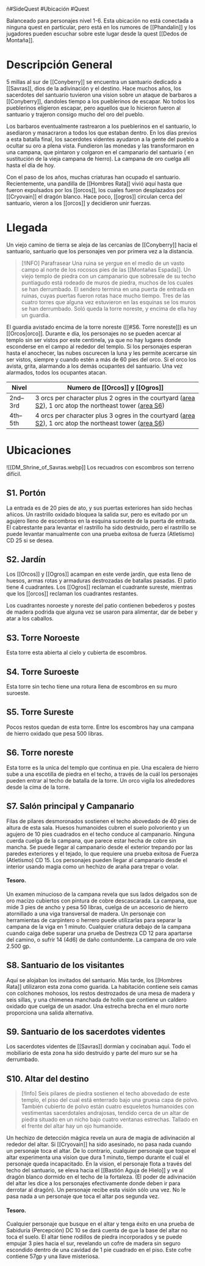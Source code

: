 ñ#SideQuest #Ubicación #Quest 

Balanceado para personajes nivel 1-6.
Esta ubicación no está conectada a ninguna quest en particular, pero está en los rumores de [[Phandalin]] y los jugadores pueden escuchar sobre este lugar desde la quest [[Dedos de Montaña]].
# Descripción General
5 millas al sur de [[Conyberry]] se encuentra un santuario dedicado a [[Savras]], dios de la adivinación y el destino. Hace muchos años, los sacerdotes del santuario tuvieron una vision sobre un ataque de barbaros a [[Conyberry]], dandoles tiempo a los pueblerinos de escapar. No todos los pueblerinos eligieron escapar, pero aquellos que lo hicieron fueron al santuario y trajeron consigo mucho del oro del pueblo.

Los barbaros eventualmente rastrearon a los pueblerinos en el santuario, lo asediaron y masacraron a todos los que estaban dentro. En los  días previos a esta batalla final, los sacerdotes videntes ayudaron a la gente del pueblo a ocultar su oro a plena vista. Fundieron las monedas y las transformaron en una campana, que pintaron y colgaron en el campanario del santuario ( en sustitución de la vieja campana de hierro). La campana de oro cuelga allí hasta el día de hoy.  

Con el paso de los años, muchas criaturas han ocupado el santuario. Recientemente, una pandilla de [[Hombres Rata]] vivió aquí hasta que fueron expulsados por los [[orcos]], los cuales fueron desplazados por [[Cryovain]] el dragón blanco. Hace poco, [[ogros]] circulan cerca del santuario, vieron a los [[orcos]] y decidieron unir fuerzas.
# Llegada
Un viejo camino de tierra se aleja de las cercanías de [[Conyberry]] hacia el santuario, santuario que los personajes ven por primera vez a la distancia.

> [!INFO] Parafrasear
> Una ruina se yergue en el medio de un vasto campo al norte de los rocosos pies de las [[Montañas Espada]]. Un viejo templo de piedra con un campanario que sobresale de su techo puntiagudo está rodeado de muros de piedra, muchos de los cuales se han derrumbado. El sendero termina en una puerta de entrada en ruinas, cuyas puertas fueron rotas hace mucho tiempo. Tres de las cuatro torres que alguna vez estuvieron en las esquinas se los muros se han derrumbado. Soló queda la torre noreste, y encima de ella hay un guardia.

El guardia avistado encima de la torre noreste ([[#S6. Torre noreste]]) es un [[Orcos|orco]]. Durante e día, los personajes no se pueden acercar al templo sin ser vistos por este centinela, ya que no hay lugares donde esconderse en el campo al rededor del templo. Si los personajes esperan hasta el anochecer, las nubes oscurecen la luna y les permite acercarse sin ser vistos, siempre y cuando estén a más de 60 pies del orco. Si el orco los avista, grita, alarmando a los demás ocupantes del santuario. Una vez alarmados, todos los ocupantes atacan. 

| Nivel   | Numero de [[Orcos]] y [[Ogros]]                                                                                                                                                                                                                |
| ------- | -------------------------------------------------------------------------------------------------------------------------------------------------------------------------------------------------------------------------------------- |
| 2nd–3rd | 3 orcs per character plus 2 ogres in the courtyard ([area S2](https://5e.tools/adventure.html#dip,11,s2.%20courtyard,0)), 1 orc atop the northeast tower ([area S6](https://5e.tools/adventure.html#dip,11,s6.%20northeast%20tower,0)) |
| 4th–5th | 4 orcs per character plus 3 ogres in the courtyard ([area S2](https://5e.tools/adventure.html#dip,11,s2.%20courtyard,0)), 1 orc atop the northeast tower ([area S6](https://5e.tools/adventure.html#dip,11,s6.%20northeast%20tower,0)) |

# Ubicaciones
![[DM_Shrine_of_Savras.webp]]
Los recuadros con escombros son terreno difícil.
## S1. Portón
La entrada es de 20 pies de ato, y sus puertas exteriores han sido hechas añicos. Un rastrillo oxidado bloquea la salida sur, pero es evitado por un agujero lleno de escombros en la esquina suroeste de la puerta de entrada. El cabrestante para levantar el rastrillo ha sido destruido, pero el rastrillo se puede levantar manualmente con una prueba exitosa de fuerza (Atletismo) CD 25 si se desea.
## S2. Jardín
Los [[Orcos]] y [[Ogros]] acampan en este verde jardín, que esta lleno de huesos, armas rotas y armaduras destrozadas de batallas pasadas. El patio tiene 4 cuadrantes. Los [[Ogros]] reclaman el cuadrante sureste, mientras que los [[orcos]] reclaman los cuadrantes restantes.

Los cuadrantes noroeste y noreste del patio contienen bebederos y postes de madera podrida que alguna vez se usaron para alimentar, dar de beber y atar a los caballos.
## S3. Torre Noroeste
Esta torre esta abierta al cielo y cubierta de escombros.
## S4. Torre Suroeste
Esta torre sin techo tiene una rotura llena de escombros en su muro suroeste.
## S5. Torre Sureste
Pocos restos quedan de esta torre. Entre los escombros hay una campana de hierro oxidado que pesa 500 libras.
## S6. Torre noreste
Esta torre es la unica del templo que continua en pie. Una escalera de hierro sube a una escotilla de piedra en el techo, a través de la cuál los personajes pueden entrar al techo de batalla de la torre. Un orco vigila los alrededores desde la cima de la torre.
## S7. Salón principal y Campanario
Filas de pilares desmoronados sostienen el techo abovedado de 40 pies de altura de esta sala. Huesos humanoides cubren el suelo polvoriento y un agujero de 10 pies cuadrados en el techo conduce al campanario. Ninguna cuerda cuelga de la campana, que parece estar hecha de cobre sin mancha. Se puede llegar al campanario desde el exterior trepando por las paredes exteriores y el tejado, lo que requiere una prueba exitosa de Fuerza (Atletismo) CD 15. Los personajes pueden llegar al campanario desde el interior usando magia como un hechizo de araña para trepar o volar. 
#### Tesoro. 
Un examen minucioso de la campana revela que sus lados delgados son de oro macizo cubiertos con pintura de cobre descascarada. La campana, que mide 3 pies de ancho y pesa 50 libras, cuelga de un accesorio de hierro atornillado a una viga transversal de madera. Un personaje con herramientas de carpintero o herrero puede utilizarlas para separar la campana de la viga en 1 minuto. Cualquier criatura debajo de la campana cuando caiga debe superar una prueba de Destreza CD 12 para apartarse del camino, o sufrir 14 (4d6) de daño contundente. La campana de oro vale 2.500 gp.
## S8. Santuario de los visitantes
Aquí se alojaban los invitados del santuario. Más tarde, los [[Hombres Rata]] utilizaron esta zona como guarida. La habitación contiene seis camas con colchones mohosos, los restos destrozados de una mesa de madera y seis sillas, y una chimenea manchada de hollín que contiene un caldero oxidado que cuelga de un asador. Una estrecha brecha en el muro norte proporciona una salida alternativa.
## S9. Santuario de los sacerdotes videntes
Los sacerdotes videntes de [[Savras]] dormían y cocinaban aquí. Todo el mobiliario de esta zona ha sido destruido y parte del muro sur se ha derrumbado.
## S10. Altar del destino

> [!Info]
> Seis pilares de piedra sostienen el techo abovedado de este templo, el piso del cual está enterrado bajo una gruesa capa de polvo. También cubierto de polvo están cuatro esqueletos humanoides con vestimentas sacerdotales andrajosas, tendido cerca de un altar de piedra situado en un nicho bajo cuatro ventanas estrechas. Tallado en el frente del altar hay un ojo humanoide.

Un hechizo de detección mágica revela un aura de magia de adivinación al rededor del altar. Si [[Cryovain]] ha sido asesinado, no pasa nada cuando un personaje toca el altar. De lo contrario, cualquier personaje que toque el altar experimenta una visíon que dura 1 minuto, tiempo durante el cuál el personaje queda incapacitado. En la vision, el personaje flota a través del techo del santuario, se eleva hacia el [[Bastión Aguja de Hielo]] y ve al dragón blanco dormido en el techo de la fortaleza. (El poder de adivinación del altar les dice a los personajes efectivamente donde deben ir para derrotar al dragón). Un personaje recibe esta visión sólo una vez. No le pasa nada a un personaje que toca el altar pos segunda vez.
#### Tesoro.
Cualquier personaje que busque en el altar y tenga éxito en una prueba de Sabiduría (Percepción) DC 10 se dará cuenta de que la base del altar no toca el suelo. El altar tiene rodillos de piedra incorporados y se puede empujar 3 pies hacia el sur, revelando un cofre de madera sin seguro escondido dentro de una cavidad de 1 pie cuadrado en el piso. Este cofre contiene 57gp y una llave misteriosa.